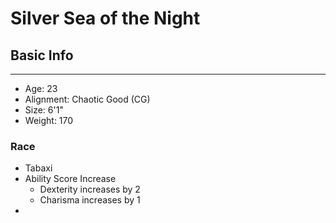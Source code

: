 Silver Sea of the Night
========================

## Basic Info
--------
 - Age: 23
 - Alignment: Chaotic Good (CG)
 - Size: 6'1"
 - Weight: 170
### Race
 - Tabaxi
 -  Ability Score Increase
     -  Dexterity increases by 2
     -  Charisma increases by 1
 -  